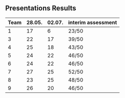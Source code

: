 ## Presentations Results
| Team         | 28.05.   | 02.07.   | interim assessment |
| -----------  | -------- | -------- | -----------  |
| 1 | 17| 6| 23/50 |
| 3 | 22|17| 39/50 |
| 4 | 25|18| 43/50 |
| 5 | 24|22| 46/50 |
| 6 | 24|22| 46/50 |
| 7 | 27|25| 52/50 |
| 8 | 23|25| 48/50 |
| 9 | 26|20| 46/50 |
